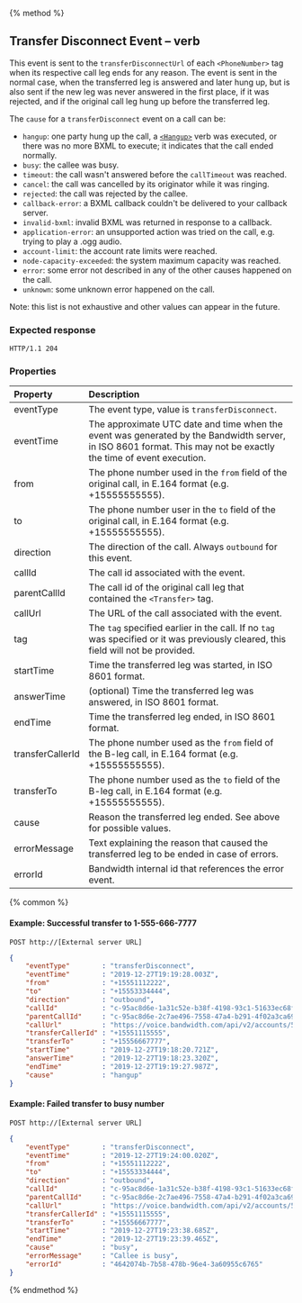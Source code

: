 {% method %}
##  Transfer Disconnect Event – <Transfer> verb
This event is sent to the `transferDisconnectUrl` of each `<PhoneNumber>` tag when its respective call leg ends for any reason.
The event is sent in the normal case, when the transferred leg is answered and later hung up, but is also sent if the new leg
was never answered in the first place, if it was rejected, and if the original call leg hung up before the transferred leg.

The `cause` for a `transferDisconnect` event on a call can be:
- `hangup`: one party hung up the call, a [`<Hangup>`](../../bxml/verbs/hangup.md) verb was executed, or there was no more BXML to execute; it indicates that the call ended normally.
- `busy`: the callee was busy.
- `timeout`: the call wasn't answered before the `callTimeout` was reached.
- `cancel`: the call was cancelled by its originator while it was ringing.
- `rejected`: the call was rejected by the callee.
- `callback-error`: a BXML callback couldn't be delivered to your callback server.
- `invalid-bxml`: invalid BXML was returned in response to a callback.
- `application-error`: an unsupported action was tried on the call, e.g. trying to play a .ogg audio.
- `account-limit`: the account rate limits were reached.
- `node-capacity-exceeded`: the system maximum capacity was reached.
- `error`: some error not described in any of the other causes happened on the call.
- `unknown`: some unknown error happened on the call.

Note: this list is not exhaustive and other values can appear in the future.

### Expected response
```http
HTTP/1.1 204
```

### Properties
| Property         | Description |
|:-----------------|:------------|
| eventType        | The event type, value is `transferDisconnect`. |
| eventTime        | The approximate UTC date and time when the event was generated by the Bandwidth server, in ISO 8601 format. This may not be exactly the time of event execution. |
| from             | The phone number used in the `from` field of the original call, in E.164 format (e.g. +15555555555). |
| to               | The phone number user in the `to` field of the original call, in E.164 format (e.g. +15555555555). |
| direction        | The direction of the call. Always `outbound` for this event. |
| callId           | The call id associated with the event. |
| parentCallId     | The call id of the original call leg that contained the `<Transfer>` tag. |
| callUrl          | The URL of the call associated with the event. |
| tag              | The `tag` specified earlier in the call. If no `tag` was specified or it was previously cleared, this field will not be provided. |
| startTime        | Time the transferred leg was started, in ISO 8601 format. |
| answerTime       | (optional) Time the transferred leg was answered, in ISO 8601 format. |
| endTime          | Time the transferred leg ended, in ISO 8601 format. |
| transferCallerId | The phone number used as the `from` field of the B-leg call, in E.164 format (e.g. +15555555555). |
| transferTo       | The phone number used as the `to` field of the B-leg call, in E.164 format (e.g. +15555555555). |
| cause            | Reason the transferred leg ended. See above for possible values. |
| errorMessage     | Text explaining the reason that caused the transferred leg to be ended in case of errors. |
| errorId          | Bandwidth internal id that references the error event. |

{% common %}

#### Example: Successful transfer to 1-555-666-7777

```
POST http://[External server URL]
```

```json
{
    "eventType"        : "transferDisconnect",
	"eventTime"        : "2019-12-27T19:19:28.003Z",
    "from"             : "+15551112222",
    "to"               : "+15553334444",
    "direction"        : "outbound",
    "callId"           : "c-95ac8d6e-1a31c52e-b38f-4198-93c1-51633ec68f8d",
    "parentCallId"     : "c-95ac8d6e-2c7ae496-7558-47a4-b291-4f02a3ca6942",
    "callUrl"          : "https://voice.bandwidth.com/api/v2/accounts/55555555/calls/c-95ac8d6e-1a31c52e-b38f-4198-93c1-51633ec68f8d",
    "transferCallerId" : "+15551115555",
    "transferTo"       : "+15556667777",
    "startTime"        : "2019-12-27T19:18:20.721Z",
    "answerTime"       : "2019-12-27T19:18:23.320Z",
    "endTime"          : "2019-12-27T19:19:27.987Z",
    "cause"            : "hangup"
}
```

#### Example: Failed transfer to busy number

```
POST http://[External server URL]
```

```json
{
    "eventType"        : "transferDisconnect",
	"eventTime"        : "2019-12-27T19:24:00.020Z",
    "from"             : "+15551112222",
    "to"               : "+15553334444",
    "direction"        : "outbound",
    "callId"           : "c-95ac8d6e-1a31c52e-b38f-4198-93c1-51633ec68f8d",
    "parentCallId"     : "c-95ac8d6e-2c7ae496-7558-47a4-b291-4f02a3ca6942",
    "callUrl"          : "https://voice.bandwidth.com/api/v2/accounts/55555555/calls/c-95ac8d6e-1a31c52e-b38f-4198-93c1-51633ec68f8d",
    "transferCallerId" : "+15551115555",
    "transferTo"       : "+15556667777",
    "startTime"        : "2019-12-27T19:23:38.685Z",
    "endTime"          : "2019-12-27T19:23:39.465Z",
    "cause"            : "busy",
    "errorMessage"     : "Callee is busy",
    "errorId"          : "4642074b-7b58-478b-96e4-3a60955c6765"
}
```

{% endmethod %}
